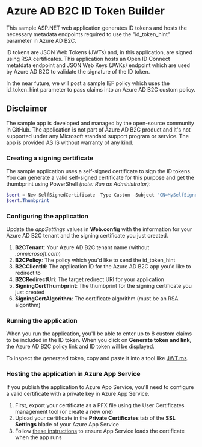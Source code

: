 # Azure AD B2C ID Token Builder
This sample ASP.NET web application generates ID tokens and hosts the necessary metadata endpoints required to use the "id_token_hint" parameter in Azure AD B2C.

ID tokens are JSON Web Tokens (JWTs) and, in this application, are signed using RSA certificates. This application hosts an Open ID Connect metatdata endpoint and JSON Web Keys (JWKs) endpoint which are used by Azure AD B2C to validate the signature of the ID token.

In the near future, we will post a sample IEF policy which uses the id_token_hint parameter to pass claims into an Azure AD B2C custom policy.

## Disclaimer
The sample app is developed and managed by the open-source community in GitHub. The application is not part of Azure AD B2C product and it's not supported under any Microsoft standard support program or service. 
The app is provided AS IS without warranty of any kind.

### Creating a signing certificate
The sample application uses a self-signed certificate to sign the ID tokens. You can generate a valid self-signed certificate for this purpose and get the thumbprint using PowerShell *(note: Run as Administrator)*:
```Powershell
$cert = New-SelfSignedCertificate -Type Custom -Subject "CN=MySelfSignedCertificate" -TextExtension @("2.5.29.37={text}1.3.6.1.5.5.7.3.3") -KeyUsage DigitalSignature -KeyAlgorithm RSA -KeyLength 2048 -NotAfter (Get-Date).AddYears(2) -CertStoreLocation "Cert:\CurrentUser\My"
$cert.Thumbprint
```

### Configuring the application
Update the *appSettings* values in **Web.config** with the information for your Azure AD B2C tenant and the signing certificate you just created.
1. **B2CTenant**: Your Azure AD B2C tenant name (without *.onmicrosoft.com*)
2. **B2CPolicy**: The policy which you'd like to send the id_token_hint
3. **B2CClientId**: The application ID for the Azure AD B2C app you'd like to redirect to
4. **B2CRedirectUri**: The target redirect URI for your application
5. **SigningCertThumbprint**: The thumbprint for the signing certificate you just created
6. **SigningCertAlgorithm**: The certificate algorithm (must be an RSA algorithm)

### Running the application
When you run the application, you'll be able to enter up to 8 custom claims to be included in the ID token. When you click on **Generate token and link**, the Azure AD B2C policy link and ID token will be displayed.

To inspect the generated token, copy and paste it into a tool like [JWT.ms](htttps://jwt.ms).

### Hosting the application in Azure App Service
If you publish the application to Azure App Service, you'll need to configure a valid certificate with a private key in Azure App Service.
1. First, export your certificate as a PFX file using the User Certificates management tool (or create a new one)
2. Upload your certificate in the **Private Certificates** tab of the **SSL Settings** blade of your Azure App Service
3. Follow [these instructions](https://docs.microsoft.com/en-us/azure/app-service/app-service-web-ssl-cert-load#load-your-certificates) to ensure App Service loads the certificate when the app runs